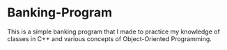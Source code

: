 # Banking-Program
This is a simple banking program that I made to practice my knowledge of classes in C++ and various concepts of Object-Oriented Programming.
